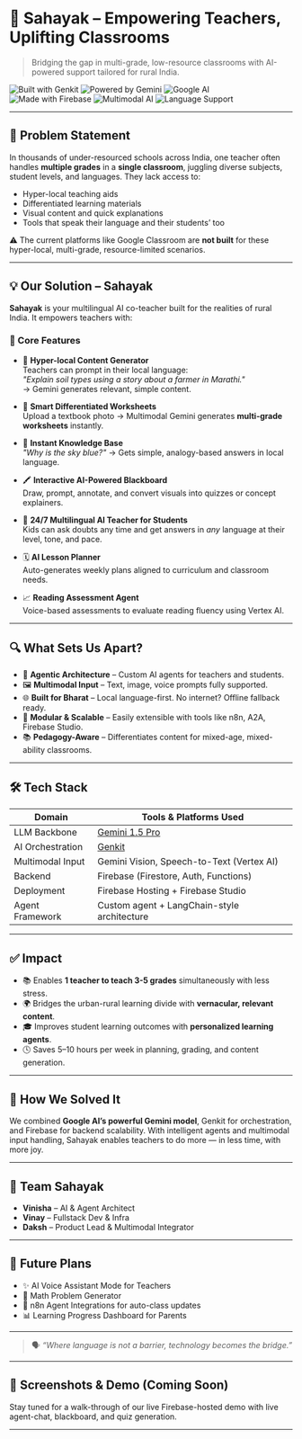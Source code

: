 # 🌟 Sahayak – Empowering Teachers, Uplifting Classrooms

> Bridging the gap in multi-grade, low-resource classrooms with AI-powered support tailored for rural India.

![Built with Genkit](https://img.shields.io/badge/Built%20with-Genkit-blueviolet)
![Powered by Gemini](https://img.shields.io/badge/Powered%20by-Gemini-FF6F00?logo=google)
![Google AI](https://img.shields.io/badge/Google-AI%20Hackathon-red)
![Made with Firebase](https://img.shields.io/badge/Backend-Firebase-ffca28?logo=firebase)
![Multimodal AI](https://img.shields.io/badge/Tech-Multimodal%20AI-brightgreen)
![Language Support](https://img.shields.io/badge/Multi-Language%20Support-00695c)

---

## 🧠 Problem Statement

In thousands of under-resourced schools across India, one teacher often handles **multiple grades** in a **single classroom**, juggling diverse subjects, student levels, and languages. They lack access to:

- Hyper-local teaching aids
- Differentiated learning materials
- Visual content and quick explanations
- Tools that speak their language and their students’ too

⚠️ The current platforms like Google Classroom are **not built** for these hyper-local, multi-grade, resource-limited scenarios.

---

## 💡 Our Solution – Sahayak

**Sahayak** is your multilingual AI co-teacher built for the realities of rural India. It empowers teachers with:

### 🚀 Core Features

- 🎯 **Hyper-local Content Generator**  
  Teachers can prompt in their local language:  
  *"Explain soil types using a story about a farmer in Marathi."*  
  → Gemini generates relevant, simple content.

- 📝 **Smart Differentiated Worksheets**  
  Upload a textbook photo → Multimodal Gemini generates **multi-grade worksheets** instantly.

- 🧠 **Instant Knowledge Base**  
  *"Why is the sky blue?"* → Gets simple, analogy-based answers in local language.

- 🖍️ **Interactive AI-Powered Blackboard**  
  Draw, prompt, annotate, and convert visuals into quizzes or concept explainers.

- 🎤 **24/7 Multilingual AI Teacher for Students**  
  Kids can ask doubts any time and get answers in *any* language at their level, tone, and pace.

- 🗓️ **AI Lesson Planner**  
  Auto-generates weekly plans aligned to curriculum and classroom needs.

- 📈 **Reading Assessment Agent**  
  Voice-based assessments to evaluate reading fluency using Vertex AI.

---

## 🔍 What Sets Us Apart?

- 🔄 **Agentic Architecture** – Custom AI agents for teachers and students.
- 🖼️ **Multimodal Input** – Text, image, voice prompts fully supported.
- 🌐 **Built for Bharat** – Local language-first. No internet? Offline fallback ready.
- 🧩 **Modular & Scalable** – Easily extensible with tools like n8n, A2A, Firebase Studio.
- 📚 **Pedagogy-Aware** – Differentiates content for mixed-age, mixed-ability classrooms.

---

## 🛠️ Tech Stack

| Domain          | Tools & Platforms Used                                           |
|----------------|------------------------------------------------------------------|
| LLM Backbone    | [Gemini 1.5 Pro](https://deepmind.google/technologies/gemini/)  |
| AI Orchestration| [Genkit](https://github.com/google/genkit)                      |
| Multimodal Input| Gemini Vision, Speech-to-Text (Vertex AI)                       |
| Backend         | Firebase (Firestore, Auth, Functions)                           |
| Deployment      | Firebase Hosting + Firebase Studio                              |
| Agent Framework | Custom agent + LangChain-style architecture                     |
     

---

## ✅ Impact

- 📚 Enables **1 teacher to teach 3-5 grades** simultaneously with less stress.
- 🌍 Bridges the urban-rural learning divide with **vernacular, relevant content**.
- 🎓 Improves student learning outcomes with **personalized learning agents**.
- 🕓 Saves 5–10 hours per week in planning, grading, and content generation.

---

## 🧪 How We Solved It

We combined **Google AI’s powerful Gemini model**, Genkit for orchestration, and Firebase for backend scalability. With intelligent agents and multimodal input handling, Sahayak enables teachers to do more — in less time, with more joy.

---

## 🙌 Team Sahayak

- **Vinisha** – AI & Agent Architect  
- **Vinay** – Fullstack Dev & Infra  
- **Daksh** – Product Lead & Multimodal Integrator  

---

## 🎯 Future Plans

- ✨ AI Voice Assistant Mode for Teachers
- 🧮 Math Problem Generator
- 🔌 n8n Agent Integrations for auto-class updates
- 📊 Learning Progress Dashboard for Parents

---

> 🗣️ *“Where language is not a barrier, technology becomes the bridge.”*

---

## 📸 Screenshots & Demo (Coming Soon)

Stay tuned for a walk-through of our live Firebase-hosted demo with live agent-chat, blackboard, and quiz generation.

---

